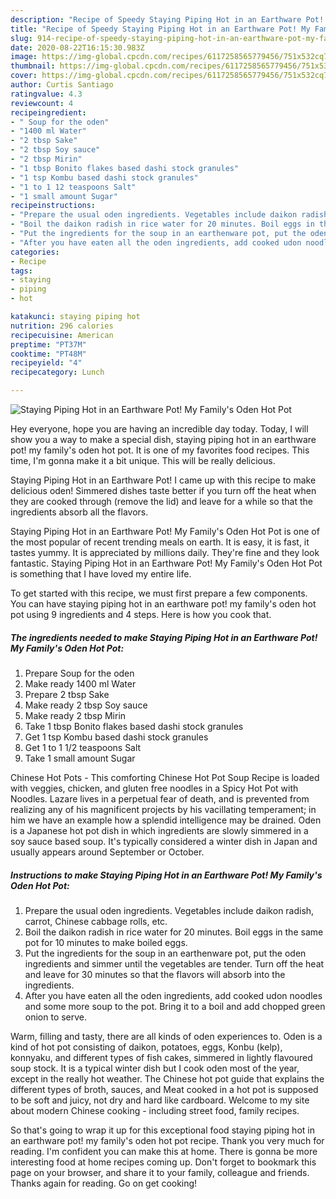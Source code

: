 ```yaml
---
description: "Recipe of Speedy Staying Piping Hot in an Earthware Pot! My Family&amp;#39;s Oden Hot Pot"
title: "Recipe of Speedy Staying Piping Hot in an Earthware Pot! My Family&amp;#39;s Oden Hot Pot"
slug: 914-recipe-of-speedy-staying-piping-hot-in-an-earthware-pot-my-family-and-39-s-oden-hot-pot
date: 2020-08-22T16:15:30.983Z
image: https://img-global.cpcdn.com/recipes/6117258565779456/751x532cq70/staying-piping-hot-in-an-earthware-pot-my-familys-oden-hot-pot-recipe-main-photo.jpg
thumbnail: https://img-global.cpcdn.com/recipes/6117258565779456/751x532cq70/staying-piping-hot-in-an-earthware-pot-my-familys-oden-hot-pot-recipe-main-photo.jpg
cover: https://img-global.cpcdn.com/recipes/6117258565779456/751x532cq70/staying-piping-hot-in-an-earthware-pot-my-familys-oden-hot-pot-recipe-main-photo.jpg
author: Curtis Santiago
ratingvalue: 4.3
reviewcount: 4
recipeingredient:
- " Soup for the oden"
- "1400 ml Water"
- "2 tbsp Sake"
- "2 tbsp Soy sauce"
- "2 tbsp Mirin"
- "1 tbsp Bonito flakes based dashi stock granules"
- "1 tsp Kombu based dashi stock granules"
- "1 to 1 12 teaspoons Salt"
- "1 small amount Sugar"
recipeinstructions:
- "Prepare the usual oden ingredients. Vegetables include daikon radish, carrot, Chinese cabbage rolls, etc."
- "Boil the daikon radish in rice water for 20 minutes. Boil eggs in the same pot for 10 minutes to make boiled eggs."
- "Put the ingredients for the soup in an earthenware pot, put the oden ingredients and simmer until the vegetables are tender. Turn off the heat and leave for 30 minutes so that the flavors will absorb into the ingredients."
- "After you have eaten all the oden ingredients, add cooked udon noodles and some more soup to the pot. Bring it to a boil and add chopped green onion to serve."
categories:
- Recipe
tags:
- staying
- piping
- hot

katakunci: staying piping hot 
nutrition: 296 calories
recipecuisine: American
preptime: "PT37M"
cooktime: "PT48M"
recipeyield: "4"
recipecategory: Lunch

---
```



![Staying Piping Hot in an Earthware Pot! My Family&#39;s Oden Hot Pot](https://img-global.cpcdn.com/recipes/6117258565779456/751x532cq70/staying-piping-hot-in-an-earthware-pot-my-familys-oden-hot-pot-recipe-main-photo.jpg)

Hey everyone, hope you are having an incredible day today. Today, I will show you a way to make a special dish, staying piping hot in an earthware pot! my family&#39;s oden hot pot. It is one of my favorites food recipes. This time, I'm gonna make it a bit unique. This will be really delicious.

Staying Piping Hot in an Earthware Pot! I came up with this recipe to make delicious oden! Simmered dishes taste better if you turn off the heat when they are cooked through (remove the lid) and leave for a while so that the ingredients absorb all the flavors.

Staying Piping Hot in an Earthware Pot! My Family&#39;s Oden Hot Pot is one of the most popular of recent trending meals on earth. It is easy, it is fast, it tastes yummy. It is appreciated by millions daily. They're fine and they look fantastic. Staying Piping Hot in an Earthware Pot! My Family&#39;s Oden Hot Pot is something that I have loved my entire life.


To get started with this recipe, we must first prepare a few components. You can have staying piping hot in an earthware pot! my family&#39;s oden hot pot using 9 ingredients and 4 steps. Here is how you cook that.

<!--inarticleads1-->

##### The ingredients needed to make Staying Piping Hot in an Earthware Pot! My Family&#39;s Oden Hot Pot:

1. Prepare  Soup for the oden
1. Make ready 1400 ml Water
1. Prepare 2 tbsp Sake
1. Make ready 2 tbsp Soy sauce
1. Make ready 2 tbsp Mirin
1. Take 1 tbsp Bonito flakes based dashi stock granules
1. Get 1 tsp Kombu based dashi stock granules
1. Get 1 to 1 1/2 teaspoons Salt
1. Take 1 small amount Sugar


Chinese Hot Pots - This comforting Chinese Hot Pot Soup Recipe is loaded with veggies, chicken, and gluten free noodles in a Spicy Hot Pot with Noodles. Lazare lives in a perpetual fear of death, and is prevented from realizing any of his magnificent projects by his vacillating temperament; in him we have an example how a splendid intelligence may be drained. Oden is a Japanese hot pot dish in which ingredients are slowly simmered in a soy sauce based soup. It&#39;s typically considered a winter dish in Japan and usually appears around September or October. 

<!--inarticleads2-->

##### Instructions to make Staying Piping Hot in an Earthware Pot! My Family&#39;s Oden Hot Pot:

1. Prepare the usual oden ingredients. Vegetables include daikon radish, carrot, Chinese cabbage rolls, etc.
1. Boil the daikon radish in rice water for 20 minutes. Boil eggs in the same pot for 10 minutes to make boiled eggs.
1. Put the ingredients for the soup in an earthenware pot, put the oden ingredients and simmer until the vegetables are tender. Turn off the heat and leave for 30 minutes so that the flavors will absorb into the ingredients.
1. After you have eaten all the oden ingredients, add cooked udon noodles and some more soup to the pot. Bring it to a boil and add chopped green onion to serve.


Warm, filling and tasty, there are all kinds of oden experiences to. Oden is a kind of hot pot consisting of daikon, potatoes, eggs, Konbu (kelp), konnyaku, and different types of fish cakes, simmered in lightly flavoured soup stock. It is a typical winter dish but I cook oden most of the year, except in the really hot weather. The Chinese hot pot guide that explains the different types of broth, sauces, and Meat cooked in a hot pot is supposed to be soft and juicy, not dry and hard like cardboard. Welcome to my site about modern Chinese cooking - including street food, family recipes. 

So that's going to wrap it up for this exceptional food staying piping hot in an earthware pot! my family&#39;s oden hot pot recipe. Thank you very much for reading. I'm confident you can make this at home. There is gonna be more interesting food at home recipes coming up. Don't forget to bookmark this page on your browser, and share it to your family, colleague and friends. Thanks again for reading. Go on get cooking!
